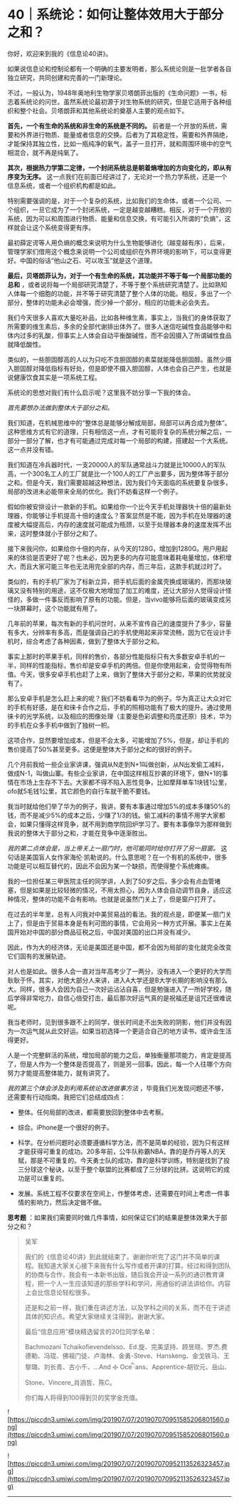 # 40｜系统论：如何让整体效用大于部分之和？

你好，欢迎来到我的《信息论40讲》。

如果说信息论和控制论都有一个明确的主要发明者，那么系统论则是一批学者各自独立研究，共同创建和完善的一门新理论。

不过，一般认为，1948年奥地利生物学家贝塔朗菲出版的《生命问题》一书，标志着系统论的问世。虽然系统论最初源于对生物系统的研究，但是它适用于各种组织和整个社会。贝塔朗菲和其他系统论的奠基人主要的观点如下。

 **首先，一个有生命的系统和非生命的系统是不同的。** 前者是一个开放的系统，需要和外界进行物质、能量或者信息的交换。后者为了其稳定性，需要和外界隔绝，才能保持其独立性，比如一瓶纯净的氧气，盖子一旦打开，就和周围环境中的空气相混合，就不再是纯氧了。

 **其次，根据热力学第二定律，一个封闭系统总是朝着熵增加的方向变化的，即从有序变为无序。** 这一点我们在前面已经讲过了，无论对一个热力学系统，还是一个信息系统，或者一个组织机构都是如此。

特别需要强调的是，对于一个复杂的系统，比如我们的生命体，或者一个公司、一个组织，一旦它成为了一个封闭系统，一定是越变越糟糕。相反，对于一个开放的系统，因为可以和周围进行物质、能量和信息交换，有可能引入所谓的“负熵”，这样就会让这个系统变得更有序。

最初薛定谔等人用负熵的概念来说明为什么生物能够进化（越变越有序），后来，管理学家们借用这个概念来说明一个公司或组织在外界环境的影响下，可以变得更好。中国的俗话“他山之石、可以攻玉”就是这个道理。

 **最后，贝塔朗菲认为，对于一个有生命的系统，其功能并不等于每一个局部功能的总和** ，或者说将每一个局部研究清楚了，不等于整个系统研究清楚了。比如熟知人体每一个细胞的功能，并不等于研究清楚了整个人体的功能。相反，多出了一个部分，整体的功能未必会增强，而少掉一个部分，相应的功能未必会失去。

我们今天很多人喜欢大量吃补品，比如各种维生素，事实上，当我们的身体获取了所需要的维生素后，多余的全部代谢排出体外了。很多人迷信吃碱性食品能够中和体内过多的乳酸，但事实上人体会自动平衡酸碱性，而不会因摄入了所谓碱性食品就降低酸性。

类似的，一些胆固醇高的人以为只吃不含胆固醇的素菜就能降低胆固醇。虽然少摄入胆固醇对降低指标有好处，但是即使不摄入胆固醇，人体也会自己产生，也就是说健康饮食其实是一项系统工程。

系统论的思想对我们有什么启示呢？这里我不妨分享一下我的体会。

 *首先要想办法做到整体大于部分之和。*

我们知道，在机械思维中的“整体总是能够分解成局部，局部可以再合成为整体”。这种思维方式有它的道理，只有相信这一点，才有可能将复杂的系统分解之后，一部分一部分了解，也才有可能通过完成对每一个局部的构建，搭建起一个大系统。这一点并没有错。

我们知道在冷兵器时代，一支20000人的军队通常战斗力就是比10000人的军队高，一个300名工人的工厂就是比一个100人的工厂产出要多，因为整体等于部分之和。但是今天，我们需要超越这种想法，因为我们今天面临的系统要复杂很多，局部的改进未必能带来全局的优化。我们不妨看这样一个例子。

假如你被安排设计一款新的手机。如果给你一个比今天手机处理器快十倍的最新处理器，你能够让手机提高十倍的速度么？答案显然是不能，因为手机在处理器的速度被大幅提高后，内存的速度就可能成为瓶颈，以至于处理器本身的速度发挥不出来，这时整体就小于部分之和了。

接下来我问你，如果给你十倍的内存，从今天的128G，增加到1280G。用户用起来的体验是否更好了呢？也未必，因为更多的内存可能意味着耗电量增加，体积增大，而且大家可能三年也无法用完全部的内存，而三年后，这款手机就过时了。

类似的，有的手机厂家为了标新立异，把手机后面的金属壳换成玻璃的，而那块玻璃又没有特别的用途，这不仅极大地增加了加工的难度，还让大部分人觉得设计怪怪的，多做一件事反而影响了原有的功能。但是，当vivo能够将后面的玻璃变成另一块屏幕时，这个功能就有用了。

几年前的苹果，每次有新的手机问世时，从来不宣传自己的速度提升了多少，容量有多大，分辨率有多高，而是强调自己的手机使用起来非常流畅，因为它在设计手机时，综合考虑了各种因素，做到了整体大于部分之和。

事实上那时的苹果手机，同样的售价，各部分性能指标只有大多数安卓手机的一半，同样的性能指标，售价却是安卓手机的两倍。但是你使用起来，会觉得物有所值。今天，很多安卓手机也赶了上来，做到了整体大于部分之和，苹果的优势就没有了。

那么安卓手机是怎么赶上来的呢？我们不妨看看华为的例子。华为真正让大众对它的手机有好感，是在和徕卡合作之后，手机的照相功能有了极大的提升。通过使用徕卡的光学系统，以及相应的图像处理（主要是色彩调整和亮度还原）技术，华为的手机在众多手机中做到了独树一帜。

这项合作，显然要增加成本，但是不会太多，可能增加了5%，但是，却让手机的售价提高了50%甚至更多。这便是整体大于部分之和的很好的例子。

几个月前我给一些企业家讲课，强调从N走到N+1叫做创新，从N出发偷工减料，做成N-1，叫做山寨。有些企业家讲，在中国这样相互抄袭的环境下，做N+1的事情在市场上生存不下去。大家都不得不陷入恶性竞争，比如摩拜单车1块钱1公里，ofo就5毛钱1公里，其它颜色的自行车就干脆不要钱。

我当时就给他们举了华为的例子，我讲，要有本事通过增加5%的成本多赚50%的钱，而不是减少5%的成本之后，少赚了1/3的钱。偷工减料的事情不用学大家都会，如果只懂得这样竞争，就不用到商学院回炉学习了。要有本事像华为那样做到我说的整体大于部分之和，才能在竞争中逐渐胜出。

 *我的第二点体会是，当上帝关上一扇门时，他可能同时给你打开了另一扇窗。* 这句话是美国盲人女作家海伦·凯勒说的。什么意思呢？在一个有机的系统中，很多功能是可以相互替代的，因此不会因为某一个缺损，而使得整个系统瘫痪。

我的一位担任某三甲医院主任的同学讲，人到了50岁之后，多少会有点血管堵塞，但是如果是比较轻微的情况，不用太担心，因为人体会自动调节自身，适应这种情况，整体的功能不会有影响。也就是说虽然门关上了，但是窗户打开了。

在过去的半年里，总有人问我对中美贸易战的看法。我的观点是，即便某一扇门关上了，但是由于贸易本身是有利可图的事情，它会用另一种方式开展。事实上在美国开始对中国的部分商品征税之后，中国对美国的出口并没有减少。

因此，作为大的经济体，无论是美国还是中国，都不会因为局部的变化就完全改变它们固有的发展轨迹。

对人也是如此。很多人会一直对当年高考少了一两分，没有进入一个更好的大学而耿耿于怀。其实，对绝大部分人来讲，进入A大学还是B大学长期的影响没有那么大。同样，很多人会因为自己一次好运沾沾自喜，但是勉强进入了一所好学校，随后学得非常吃力，自信心倍受打击，最后那次好运气真的是祝福还是诅咒还很难说呢。

我当老师时，见到很多跟不上的同学，很长时间走不出失败的阴影，他们并没有因为一次运气就从此交好运。如果当初选择一个更适合自己的地方读书，或许会生活得更好。

人是一个完整鲜活的系统，增加局部的能力之后，单独衡量那项能力，肯定是提高了，但是人作为一个整体是否提高了，则是另一回事。因此，每一个人往哪个方向努力才能提高整体能力，就有讲究了。

 *我的第三个体会涉及到利用系统论改进做事方法* ，毕竟我们光发现问题还不够，还需要有行动指南。我把它们总结成四点：

* 整体。任何局部的改进，都需要放回到整体中去考察。

* 综合。iPhone是一个很好的例子。

* 科学。在分析问题时必须要遵循科学方法，而不是简单的经验，因为只有这样才能获得可重复的成功。20多年前，公牛队称霸NBA，靠的是乔丹等人的天赋，那是不可重复的。今天勇士队的成功，靠的是科学训练，特别是找到了投三分球这个秘诀，以至于整个联盟的比赛都成了三分球的比拼。这说明它的成功是可以重复的。

* 发展。系统工程不仅要求在空间上，作整体考虑，还需要在时间上考虑一件事情的影响力，然后决定做不做。

 **思考题** ：如果我们需要同时做几件事情，如何保证它们的结果是整体效果大于部分之和？

> 吴军
> 
> 我们的《信息论40讲》到此就结束了。谢谢你听完了这门并不简单的课程。我知道大家关心接下来我有什么写作或者开课的打算。经过和得到团队的协商与合作，我会有一本新书出版，随后我会开设一系列的通识教育课程，把一个人一生应该知道的那些学科和学问，用通俗的讲法讲给你。内容上会比信息论轻松很多。
> 
> 还是和之前一样，我们重在讲述方法，以及学科之间的关系，而不在于讲述具体的知识点。希望大家继续关注得到。谢谢大家。
> 
> 最后“信息应用”模块精选留言的20位同学名单：
> 
> Bachmozani Tchaikofievendelsso、Ed.旋、完美坚持、顾昱晓、罗杰.费德勒、冯琨、佛祖门徒、卢海林、金勇-Steve、Hanskeng、金戈铁马、王黎璐、刘长青、古小千、...And ࿇ Oceིans、Apprentice-胡钦元、岳山、Stone、Vincere_肖涵哲、陈C。
> 
> 你们每人将得到100得到贝的奖学金充值。

![https://piccdn3.umiwi.com/img/201907/07/201907070951585206801560.png](https://piccdn3.umiwi.com/img/201907/07/201907070951585206801560.png)

![https://piccdn3.umiwi.com/img/201907/07/201907070952113526323457.jpg](https://piccdn3.umiwi.com/img/201907/07/201907070952113526323457.jpg)

---

